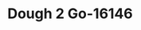 ---
f_zip-code: 72160
f_state-code: AR
title: Dough 2 Go-16146
f_phone: 870-673-0005
f_city-only: Stuttgart
f_address: 324 S Main Street Stuttgart
f_location-unique-id: '16146'
slug: dough-2-go-16146
updated-on: '2024-05-30T13:46:58.046Z'
created-on: '2024-05-30T13:36:59.803Z'
published-on: '2024-05-30T13:54:32.469Z'
f_city-state: cms/city/stuttgart-ar.md
f_company: cms/company/dough-2-go.md
f_state: cms/state/arkansas.md
layout: '[payday-loan].html'
tags: payday-loan
---